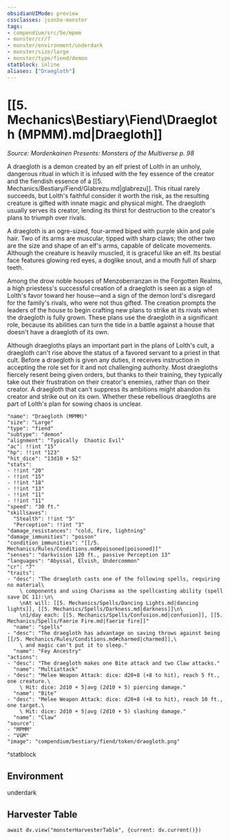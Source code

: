```yaml
---
obsidianUIMode: preview
cssclasses: json5e-monster
tags:
- compendium/src/5e/mpmm
- monster/cr/7
- monster/environment/underdark
- monster/size/large
- monster/type/fiend/demon
statblock: inline
aliases: ["Draegloth"]
---
```

# [[5. Mechanics\Bestiary\Fiend\Draegloth (MPMM).md|Draegloth]]
*Source: Mordenkainen Presents: Monsters of the Multiverse p. 98*  

A draegloth is a demon created by an elf priest of Lolth in an unholy, dangerous ritual in which it is infused with the fey essence of the creator and the fiendish essence of a [[5. Mechanics/Bestiary/Fiend/Glabrezu.md|glabrezu]]. This ritual rarely succeeds, but Lolth's faithful consider it worth the risk, as the resulting creature is gifted with innate magic and physical might. The draegloth usually serves its creator, lending its thirst for destruction to the creator's plans to triumph over rivals.

A draegloth is an ogre-sized, four-armed biped with purple skin and pale hair. Two of its arms are muscular, tipped with sharp claws; the other two are the size and shape of an elf's arms, capable of delicate movements. Although the creature is heavily muscled, it is graceful like an elf. Its bestial face features glowing red eyes, a doglike snout, and a mouth full of sharp teeth.

Among the drow noble houses of Menzoberranzan in the Forgotten Realms, a high priestess's successful creation of a draegloth is seen as a sign of Lolth's favor toward her house—and a sign of the demon lord's disregard for the family's rivals, who were not thus gifted. The creation prompts the leaders of the house to begin crafting new plans to strike at its rivals when the draegloth is fully grown. These plans use the draegloth in a significant role, because its abilities can turn the tide in a battle against a house that doesn't have a draegloth of its own.

Although draegloths plays an important part in the plans of Lolth's cult, a draegloth can't rise above the status of a favored servant to a priest in that cult. Before a draegloth is given any duties, it receives instruction in accepting the role set for it and not challenging authority. Most draegloths fiercely resent being given orders, but thanks to their training, they typically take out their frustration on their creator's enemies, rather than on their creator. A draegloth that can't suppress its ambitions might abandon its creator and strike out on its own. Whether these rebellious draegloths are part of Lolth's plan for sowing chaos is unclear.

```statblock
"name": "Draegloth (MPMM)"
"size": "Large"
"type": "fiend"
"subtype": "demon"
"alignment": "Typically  Chaotic Evil"
"ac": !!int "15"
"hp": !!int "123"
"hit_dice": "13d10 + 52"
"stats":
- !!int "20"
- !!int "15"
- !!int "18"
- !!int "13"
- !!int "11"
- !!int "11"
"speed": "30 ft."
"skillsaves":
  "Stealth": !!int "5"
  "Perception": !!int "3"
"damage_resistances": "cold, fire, lightning"
"damage_immunities": "poison"
"condition_immunities": "[[/5. Mechanics/Rules/Conditions.md#poisoned|poisoned]]"
"senses": "darkvision 120 ft., passive Perception 13"
"languages": "Abyssal, Elvish, Undercommon"
"cr": "7"
"traits":
- "desc": "The draegloth casts one of the following spells, requiring no material\
    \ components and using Charisma as the spellcasting ability (spell save DC 11):\n\
    \nAt will: [[5. Mechanics/Spells/Dancing Lights.md|dancing lights]], [[5. Mechanics/Spells/Darkness.md|darkness]]\n\
    \n1/day each: [[5. Mechanics/Spells/Confusion.md|confusion]], [[5. Mechanics/Spells/Faerie Fire.md|faerie fire]]"
  "name": "spells"
- "desc": "The draegloth has advantage on saving throws against being [[/5. Mechanics/Rules/Conditions.md#charmed|charmed]],\
    \ and magic can't put it to sleep."
  "name": "Fey Ancestry"
"actions":
- "desc": "The draegloth makes one Bite attack and two Claw attacks."
  "name": "Multiattack"
- "desc": "Melee Weapon Attack: dice: d20+8 (+8 to hit), reach 5 ft., one creature.\
    \ Hit: dice: 2d10 + 5|avg (2d10 + 5) piercing damage."
  "name": "Bite"
- "desc": "Melee Weapon Attack: dice: d20+8 (+8 to hit), reach 10 ft., one target.\
    \ Hit: dice: 2d10 + 5|avg (2d10 + 5) slashing damage."
  "name": "Claw"
"source":
- "MPMM"
- "VGM"
"image": "compendium/bestiary/fiend/token/draegloth.png"
```
^statblock

## Environment

underdark

## Harvester Table
```dataviewjs
await dv.view("monsterHarvesterTable", {current: dv.current()})
```